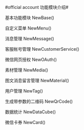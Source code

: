 #official account 功能模块介绍#

基本功能模块
NewBase()

自定义菜单
NewMenu()

消息管理
NewMessage()

客服帐号管理
NewCustomerService()

微信网页授权
NewOAuth()

素材管理
NewMedia()

图文消息留言管理
NewMaterial()

用户管理
NewTag()

生成带参数的二维码
NewQrCode()

数据统计
NewDataCube()

微信卡券
NewCard()

